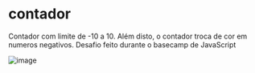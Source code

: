 # contador
Contador com limite de -10 a 10.  Além disto, o contador troca de cor em  numeros negativos. Desafio feito durante o basecamp de JavaScript  

![image](https://user-images.githubusercontent.com/40498445/233819571-647662ba-ed76-4713-a0b2-ea86884f3408.png)

